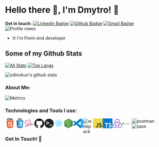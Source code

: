 # Hello there 👋, I'm Dmytro! 🦦

**Get in touch:**
[![Linkedin Badge](https://img.shields.io/badge/-Hordiienko-0072b1?style=flat&logo=Linkedin&logoColor=white&link=https://www.linkedin.com/in/dmitry-gordienko/)](https://www.linkedin.com/in/dmitry-gordienko/) 
[![Github Badge](https://img.shields.io/badge/-odinokun-grey?style=flat&logo=github&logoColor=white&link=https://github.com/odinokun/)](https://www.github.com/odinokun/) 
[![Gmail Badge](https://img.shields.io/badge/-odinokun-white?style=flat-square&logo=Gmail&logoColor=red&link=mailto:odinokun@gmail.com)](mailto:odinokun@gmail.com)
![Profile views](https://gpvc.arturio.dev/odinokun)


[//]: # (![universe-frame]&#40;https://i.giphy.com/media/J39gurpvL7SHpnTTJB/giphy.webp "Universe Big Bang"&#41;)

<!--
**odinokun/odinokun** is a ✨ _special_ ✨ repository because its `README.md` (this file) appears on your GitHub profile.

Here are some ideas to get you started:

- 🔭 I’m currently working on ...
- 🌱 I’m currently learning ...
- 👯 I’m looking to collaborate on ...
- 🤔 I’m looking for help with ...
- 💬 Ask me about ...
- 📫 How to reach me: ...
- 😄 Pronouns: ...
- ⚡ Fun fact: ...
-->

<!-- - 📫 Let's get social: <a href="https://www.linkedin.com/in/andresodinokun12/"> <img src="https://img.shields.io/badge/-LinkedIn-%233781da" alt="LinkedIn"/></a>   -->

- 🤓 I'm Front-end developer

[//]: # (- 💬 Let's talk about Software Architecture, Java, Security, Development Patterns.)

[//]: # (- 🏆 I'm an avid improver. Continuously learning how to make the world better.)

[//]: # (- Originally from **Medellin** 🇨🇴, now based in **Amsterdam** 🇳🇱)

## Some of my Github Stats
[![All Stats](https://github-readme-stats-axpwmfcg3.vercel.app/api?username=odinokun&show_icons=true&include_all_commits=true&count_private=true&hide=contribs)](https://github.com/odinokun/github-readme-stats)
[![Top Langs](https://github-readme-stats-axpwmfcg3.vercel.app/api/top-langs/?username=odinokun&layout=compact)](https://github.com/odinokun/github-readme-stats)


![odinokun's github stats](https://github-readme-stats.vercel.app/api?username=odinokun)

### About Me:

![Metrics](https://metrics.lecoq.io/odinokun?template=classic&isocalendar=1&languages=1&people=1&lines=1&isocalendar.duration=half-year&languages.limit=8&languages.threshold=0%25&languages.colors=github&languages.sections=most-used&languages.indepth=false&languages.analysis.timeout=15&languages.categories=markup%2C%20programming&languages.recent.categories=markup%2C%20programming&languages.recent.load=300&languages.recent.days=14&people.limit=24&people.identicons=false&people.size=28&people.types=followers%2C%20following&people.shuffle=false&config.timezone=Europe%2FKiev)

### Technologies and Tools I use:
<img align="left" alt="HTML5" width="32px" src="https://raw.githubusercontent.com/github/explore/80688e429a7d4ef2fca1e82350fe8e3517d3494d/topics/html/html.png" />
<img align="left" alt="CSS3" width="32px" src="https://raw.githubusercontent.com/github/explore/80688e429a7d4ef2fca1e82350fe8e3517d3494d/topics/css/css.png" />
<img align="left" alt="Sass" width="32px" src="https://raw.githubusercontent.com/github/explore/80688e429a7d4ef2fca1e82350fe8e3517d3494d/topics/sass/sass.png" />
<img align="left" alt="GitHub" width="32px" src="https://raw.githubusercontent.com/github/explore/78df643247d429f6cc873026c0622819ad797942/topics/github/github.png" />
<img align="left" alt="Terminal" width="32px" src="https://raw.githubusercontent.com/github/explore/80688e429a7d4ef2fca1e82350fe8e3517d3494d/topics/terminal/terminal.png" />
<img align="left" alt="React" width="32px" src="https://raw.githubusercontent.com/github/explore/80688e429a7d4ef2fca1e82350fe8e3517d3494d/topics/react/react.png" />
<img align="left" alt="Node.js" width="32px" src="https://raw.githubusercontent.com/github/explore/80688e429a7d4ef2fca1e82350fe8e3517d3494d/topics/nodejs/nodejs.png" />
<img align="left" alt="VSCode" width="32px" src="https://raw.githubusercontent.com/github/explore/80688e429a7d4ef2fca1e82350fe8e3517d3494d/topics/visual-studio-code/visual-studio-code.png" />
<img align="left" src="https://www.vectorlogo.zone/logos/js_webpack/js_webpack-icon.svg" alt="webpack" width="32" />
<img src="https://www.vectorlogo.zone/logos/getpostman/getpostman-icon.svg" alt="postman" width="32" />
<img align="left" alt="Postman" width="32px" src="https://raw.githubusercontent.com/github/explore/80688e429a7d4ef2fca1e82350fe8e3517d3494d/topics/javascript/javascript.png" />
<img align="left" alt="TypeScript" width="32px" src="https://raw.githubusercontent.com/github/explore/80688e429a7d4ef2fca1e82350fe8e3517d3494d/topics/typescript/typescript.png" />
<img align="left" alt="React" width="32px" src="https://raw.githubusercontent.com/github/explore/80688e429a7d4ef2fca1e82350fe8e3517d3494d/topics/redux/redux.png" />
<img align="left" alt="MongoDB" width="32px" src="https://raw.githubusercontent.com/github/explore/80688e429a7d4ef2fca1e82350fe8e3517d3494d/topics/mongodb/mongodb.png" />
<img aling="left" src="https://styled-components.com/logo.png" alt="sass" width="32" />


### Get In Touch! 🤭

<!-- 
<details>
  <summary>
    GitHub Stats
  </summary>
  <a href="https://github.com/odinokun/github-readme-stats">
    <img src="https://github-readme-stats.vercel.app/api?username=odinokun&count_private=true&include_all_commits=true" alt="Inpuls GitHub Stats"/>
  </a>
</details>
<details>
  <summary>
    GitHub Top Languages
  </summary>
  <a href="https://github.com/odinokun/github-readme-stats">
    <img src="https://github-readme-stats.vercel.app/api/top-langs/?username=odinokun&layout=compact" alt="Inpuls GitHub Top Languages"/>
  </a>
</details>
 -->
